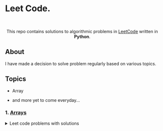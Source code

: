 # Leet Code.

</br>

<p align="center">
  This repo contains solutions to algorithmic problems in <a href="https://leetcode.com">LeetCode</a> written in <b>Python</b>.
  </br>
</p>

## About

I have made a decision to solve problem regularly based on various topics.

## Topics
- Array

- and more yet to come everyday...


### 1. [Arrays](https://leetcode.com/problemset/algorithms/)
<details><summary>Leet code problems with solutions</summary>
<p>

